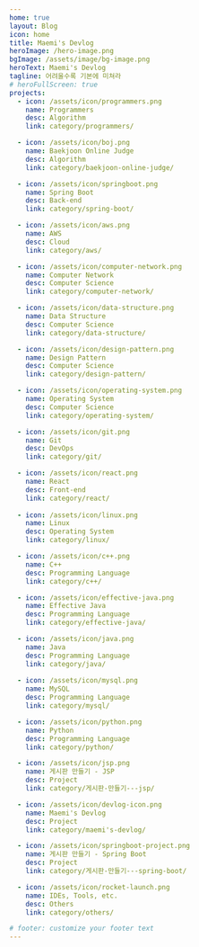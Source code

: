 ```yaml
---
home: true
layout: Blog
icon: home
title: Maemi's Devlog
heroImage: /hero-image.png
bgImage: /assets/image/bg-image.png
heroText: Maemi's Devlog
tagline: 어려울수록 기본에 미쳐라
# heroFullScreen: true
projects:
  - icon: /assets/icon/programmers.png
    name: Programmers
    desc: Algorithm
    link: category/programmers/

  - icon: /assets/icon/boj.png
    name: Baekjoon Online Judge
    desc: Algorithm
    link: category/baekjoon-online-judge/

  - icon: /assets/icon/springboot.png
    name: Spring Boot
    desc: Back-end
    link: category/spring-boot/

  - icon: /assets/icon/aws.png
    name: AWS
    desc: Cloud
    link: category/aws/

  - icon: /assets/icon/computer-network.png
    name: Computer Network
    desc: Computer Science
    link: category/computer-network/

  - icon: /assets/icon/data-structure.png
    name: Data Structure
    desc: Computer Science
    link: category/data-structure/

  - icon: /assets/icon/design-pattern.png
    name: Design Pattern
    desc: Computer Science
    link: category/design-pattern/

  - icon: /assets/icon/operating-system.png
    name: Operating System
    desc: Computer Science
    link: category/operating-system/

  - icon: /assets/icon/git.png
    name: Git
    desc: DevOps
    link: category/git/

  - icon: /assets/icon/react.png
    name: React
    desc: Front-end
    link: category/react/
  
  - icon: /assets/icon/linux.png
    name: Linux
    desc: Operating System
    link: category/linux/

  - icon: /assets/icon/c++.png
    name: C++
    desc: Programming Language
    link: category/c++/

  - icon: /assets/icon/effective-java.png
    name: Effective Java
    desc: Programming Language
    link: category/effective-java/

  - icon: /assets/icon/java.png
    name: Java
    desc: Programming Language
    link: category/java/
  
  - icon: /assets/icon/mysql.png
    name: MySQL
    desc: Programming Language
    link: category/mysql/

  - icon: /assets/icon/python.png
    name: Python
    desc: Programming Language
    link: category/python/

  - icon: /assets/icon/jsp.png
    name: 게시판 만들기 - JSP
    desc: Project
    link: category/게시판-만들기---jsp/

  - icon: /assets/icon/devlog-icon.png
    name: Maemi's Devlog
    desc: Project
    link: category/maemi's-devlog/

  - icon: /assets/icon/springboot-project.png
    name: 게시판 만들기 - Spring Boot
    desc: Project
    link: category/게시판-만들기---spring-boot/

  - icon: /assets/icon/rocket-launch.png
    name: IDEs, Tools, etc.
    desc: Others
    link: category/others/

# footer: customize your footer text
---
```

